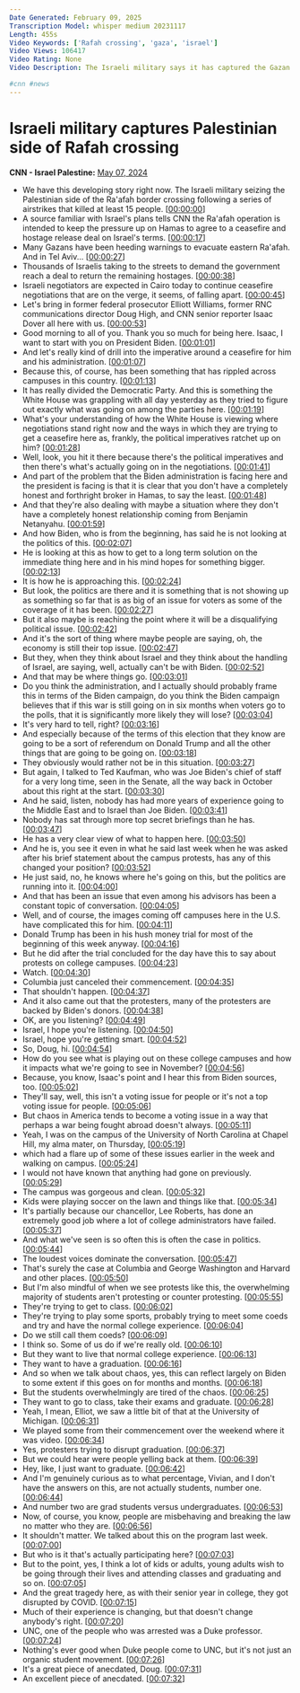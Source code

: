 ```yaml
---
Date Generated: February 09, 2025
Transcription Model: whisper medium 20231117
Length: 455s
Video Keywords: ['Rafah crossing', 'gaza', 'israel']
Video Views: 106417
Video Rating: None
Video Description: The Israeli military says it has captured the Gazan side of the Rafah crossing, as Israel says its military will move forward with its operation in the region.

#cnn #news
---
```


# Israeli military captures Palestinian side of Rafah crossing
**CNN - Israel Palestine:** [May 07, 2024](https://www.youtube.com/watch?v=SibQrYYWyiA)
*  We have this developing story right now. The Israeli military seizing the Palestinian side of the Ra'afah border crossing following a series of airstrikes that killed at least 15 people. [[00:00:00](https://www.youtube.com/watch?v=SibQrYYWyiA&t=0.0s)]
*  A source familiar with Israel's plans tells CNN the Ra'afah operation is intended to keep the pressure up on Hamas to agree to a ceasefire and hostage release deal on Israel's terms. [[00:00:17](https://www.youtube.com/watch?v=SibQrYYWyiA&t=17.0s)]
*  Many Gazans have been heeding warnings to evacuate eastern Ra'afah. And in Tel Aviv... [[00:00:27](https://www.youtube.com/watch?v=SibQrYYWyiA&t=27.0s)]
*  Thousands of Israelis taking to the streets to demand the government reach a deal to return the remaining hostages. [[00:00:38](https://www.youtube.com/watch?v=SibQrYYWyiA&t=38.0s)]
*  Israeli negotiators are expected in Cairo today to continue ceasefire negotiations that are on the verge, it seems, of falling apart. [[00:00:45](https://www.youtube.com/watch?v=SibQrYYWyiA&t=45.0s)]
*  Let's bring in former federal prosecutor Elliott Williams, former RNC communications director Doug High, and CNN senior reporter Isaac Dover all here with us. [[00:00:53](https://www.youtube.com/watch?v=SibQrYYWyiA&t=53.0s)]
*  Good morning to all of you. Thank you so much for being here. Isaac, I want to start with you on President Biden. [[00:01:01](https://www.youtube.com/watch?v=SibQrYYWyiA&t=61.0s)]
*  And let's really kind of drill into the imperative around a ceasefire for him and his administration. [[00:01:07](https://www.youtube.com/watch?v=SibQrYYWyiA&t=67.0s)]
*  Because this, of course, has been something that has rippled across campuses in this country. [[00:01:13](https://www.youtube.com/watch?v=SibQrYYWyiA&t=73.0s)]
*  It has really divided the Democratic Party. And this is something the White House was grappling with all day yesterday as they tried to figure out exactly what was going on among the parties here. [[00:01:19](https://www.youtube.com/watch?v=SibQrYYWyiA&t=79.0s)]
*  What's your understanding of how the White House is viewing where negotiations stand right now and the ways in which they are trying to get a ceasefire here as, frankly, the political imperatives ratchet up on him? [[00:01:28](https://www.youtube.com/watch?v=SibQrYYWyiA&t=88.0s)]
*  Well, look, you hit it there because there's the political imperatives and then there's what's actually going on in the negotiations. [[00:01:41](https://www.youtube.com/watch?v=SibQrYYWyiA&t=101.0s)]
*  And part of the problem that the Biden administration is facing here and the president is facing is that it is clear that you don't have a completely honest and forthright broker in Hamas, to say the least. [[00:01:48](https://www.youtube.com/watch?v=SibQrYYWyiA&t=108.0s)]
*  And that they're also dealing with maybe a situation where they don't have a completely honest relationship coming from Benjamin Netanyahu. [[00:01:59](https://www.youtube.com/watch?v=SibQrYYWyiA&t=119.0s)]
*  And how Biden, who is from the beginning, has said he is not looking at the politics of this. [[00:02:07](https://www.youtube.com/watch?v=SibQrYYWyiA&t=127.0s)]
*  He is looking at this as how to get to a long term solution on the immediate thing here and in his mind hopes for something bigger. [[00:02:13](https://www.youtube.com/watch?v=SibQrYYWyiA&t=133.0s)]
*  It is how he is approaching this. [[00:02:24](https://www.youtube.com/watch?v=SibQrYYWyiA&t=144.0s)]
*  But look, the politics are there and it is something that is not showing up as something so far that is as big of an issue for voters as some of the coverage of it has been. [[00:02:27](https://www.youtube.com/watch?v=SibQrYYWyiA&t=147.0s)]
*  But it also maybe is reaching the point where it will be a disqualifying political issue. [[00:02:42](https://www.youtube.com/watch?v=SibQrYYWyiA&t=162.0s)]
*  And it's the sort of thing where maybe people are saying, oh, the economy is still their top issue. [[00:02:47](https://www.youtube.com/watch?v=SibQrYYWyiA&t=167.0s)]
*  But they, when they think about Israel and they think about the handling of Israel, are saying, well, actually can't be with Biden. [[00:02:52](https://www.youtube.com/watch?v=SibQrYYWyiA&t=172.0s)]
*  And that may be where things go. [[00:03:01](https://www.youtube.com/watch?v=SibQrYYWyiA&t=181.0s)]
*  Do you think the administration, and I actually should probably frame this in terms of the Biden campaign, do you think the Biden campaign believes that if this war is still going on in six months when voters go to the polls, that it is significantly more likely they will lose? [[00:03:04](https://www.youtube.com/watch?v=SibQrYYWyiA&t=184.0s)]
*  It's very hard to tell, right? [[00:03:16](https://www.youtube.com/watch?v=SibQrYYWyiA&t=196.0s)]
*  And especially because of the terms of this election that they know are going to be a sort of referendum on Donald Trump and all the other things that are going to be going on. [[00:03:18](https://www.youtube.com/watch?v=SibQrYYWyiA&t=198.0s)]
*  They obviously would rather not be in this situation. [[00:03:27](https://www.youtube.com/watch?v=SibQrYYWyiA&t=207.0s)]
*  But again, I talked to Ted Kaufman, who was Joe Biden's chief of staff for a very long time, seen in the Senate, all the way back in October about this right at the start. [[00:03:30](https://www.youtube.com/watch?v=SibQrYYWyiA&t=210.0s)]
*  And he said, listen, nobody has had more years of experience going to the Middle East and to Israel than Joe Biden. [[00:03:41](https://www.youtube.com/watch?v=SibQrYYWyiA&t=221.0s)]
*  Nobody has sat through more top secret briefings than he has. [[00:03:47](https://www.youtube.com/watch?v=SibQrYYWyiA&t=227.0s)]
*  He has a very clear view of what to happen here. [[00:03:50](https://www.youtube.com/watch?v=SibQrYYWyiA&t=230.0s)]
*  And he is, you see it even in what he said last week when he was asked after his brief statement about the campus protests, has any of this changed your position? [[00:03:52](https://www.youtube.com/watch?v=SibQrYYWyiA&t=232.0s)]
*  He just said, no, he knows where he's going on this, but the politics are running into it. [[00:04:00](https://www.youtube.com/watch?v=SibQrYYWyiA&t=240.0s)]
*  And that has been an issue that even among his advisors has been a constant topic of conversation. [[00:04:05](https://www.youtube.com/watch?v=SibQrYYWyiA&t=245.0s)]
*  Well, and of course, the images coming off campuses here in the U.S. have complicated this for him. [[00:04:11](https://www.youtube.com/watch?v=SibQrYYWyiA&t=251.0s)]
*  Donald Trump has been in his hush money trial for most of the beginning of this week anyway. [[00:04:16](https://www.youtube.com/watch?v=SibQrYYWyiA&t=256.0s)]
*  But he did after the trial concluded for the day have this to say about protests on college campuses. [[00:04:23](https://www.youtube.com/watch?v=SibQrYYWyiA&t=263.0s)]
*  Watch. [[00:04:30](https://www.youtube.com/watch?v=SibQrYYWyiA&t=270.0s)]
*  Columbia just canceled their commencement. [[00:04:35](https://www.youtube.com/watch?v=SibQrYYWyiA&t=275.0s)]
*  That shouldn't happen. [[00:04:37](https://www.youtube.com/watch?v=SibQrYYWyiA&t=277.0s)]
*  And it also came out that the protesters, many of the protesters are backed by Biden's donors. [[00:04:38](https://www.youtube.com/watch?v=SibQrYYWyiA&t=278.0s)]
*  OK, are you listening? [[00:04:49](https://www.youtube.com/watch?v=SibQrYYWyiA&t=289.0s)]
*  Israel, I hope you're listening. [[00:04:50](https://www.youtube.com/watch?v=SibQrYYWyiA&t=290.0s)]
*  Israel, hope you're getting smart. [[00:04:52](https://www.youtube.com/watch?v=SibQrYYWyiA&t=292.0s)]
*  So, Doug, hi. [[00:04:54](https://www.youtube.com/watch?v=SibQrYYWyiA&t=294.0s)]
*  How do you see what is playing out on these college campuses and how it impacts what we're going to see in November? [[00:04:56](https://www.youtube.com/watch?v=SibQrYYWyiA&t=296.0s)]
*  Because, you know, Isaac's point and I hear this from Biden sources, too. [[00:05:02](https://www.youtube.com/watch?v=SibQrYYWyiA&t=302.0s)]
*  They'll say, well, this isn't a voting issue for people or it's not a top voting issue for people. [[00:05:06](https://www.youtube.com/watch?v=SibQrYYWyiA&t=306.0s)]
*  But chaos in America tends to become a voting issue in a way that perhaps a war being fought abroad doesn't always. [[00:05:11](https://www.youtube.com/watch?v=SibQrYYWyiA&t=311.0s)]
*  Yeah, I was on the campus of the University of North Carolina at Chapel Hill, my alma mater, on Thursday, [[00:05:19](https://www.youtube.com/watch?v=SibQrYYWyiA&t=319.0s)]
*  which had a flare up of some of these issues earlier in the week and walking on campus. [[00:05:24](https://www.youtube.com/watch?v=SibQrYYWyiA&t=324.0s)]
*  I would not have known that anything had gone on previously. [[00:05:29](https://www.youtube.com/watch?v=SibQrYYWyiA&t=329.0s)]
*  The campus was gorgeous and clean. [[00:05:32](https://www.youtube.com/watch?v=SibQrYYWyiA&t=332.0s)]
*  Kids were playing soccer on the lawn and things like that. [[00:05:34](https://www.youtube.com/watch?v=SibQrYYWyiA&t=334.0s)]
*  It's partially because our chancellor, Lee Roberts, has done an extremely good job where a lot of college administrators have failed. [[00:05:37](https://www.youtube.com/watch?v=SibQrYYWyiA&t=337.0s)]
*  And what we've seen is so often this is often the case in politics. [[00:05:44](https://www.youtube.com/watch?v=SibQrYYWyiA&t=344.0s)]
*  The loudest voices dominate the conversation. [[00:05:47](https://www.youtube.com/watch?v=SibQrYYWyiA&t=347.0s)]
*  That's surely the case at Columbia and George Washington and Harvard and other places. [[00:05:50](https://www.youtube.com/watch?v=SibQrYYWyiA&t=350.0s)]
*  But I'm also mindful of when we see protests like this, the overwhelming majority of students aren't protesting or counter protesting. [[00:05:55](https://www.youtube.com/watch?v=SibQrYYWyiA&t=355.0s)]
*  They're trying to get to class. [[00:06:02](https://www.youtube.com/watch?v=SibQrYYWyiA&t=362.0s)]
*  They're trying to play some sports, probably trying to meet some coeds and try and have the normal college experience. [[00:06:04](https://www.youtube.com/watch?v=SibQrYYWyiA&t=364.0s)]
*  Do we still call them coeds? [[00:06:09](https://www.youtube.com/watch?v=SibQrYYWyiA&t=369.0s)]
*  I think so. Some of us do if we're really old. [[00:06:10](https://www.youtube.com/watch?v=SibQrYYWyiA&t=370.0s)]
*  But they want to live that normal college experience. [[00:06:13](https://www.youtube.com/watch?v=SibQrYYWyiA&t=373.0s)]
*  They want to have a graduation. [[00:06:16](https://www.youtube.com/watch?v=SibQrYYWyiA&t=376.0s)]
*  And so when we talk about chaos, yes, this can reflect largely on Biden to some extent if this goes on for months and months. [[00:06:18](https://www.youtube.com/watch?v=SibQrYYWyiA&t=378.0s)]
*  But the students overwhelmingly are tired of the chaos. [[00:06:25](https://www.youtube.com/watch?v=SibQrYYWyiA&t=385.0s)]
*  They want to go to class, take their exams and graduate. [[00:06:28](https://www.youtube.com/watch?v=SibQrYYWyiA&t=388.0s)]
*  Yeah, I mean, Elliot, we saw a little bit of that at the University of Michigan. [[00:06:31](https://www.youtube.com/watch?v=SibQrYYWyiA&t=391.0s)]
*  We played some from their commencement over the weekend where it was video. [[00:06:34](https://www.youtube.com/watch?v=SibQrYYWyiA&t=394.0s)]
*  Yes, protesters trying to disrupt graduation. [[00:06:37](https://www.youtube.com/watch?v=SibQrYYWyiA&t=397.0s)]
*  But we could hear were people yelling back at them. [[00:06:39](https://www.youtube.com/watch?v=SibQrYYWyiA&t=399.0s)]
*  Hey, like, I just want to graduate. [[00:06:42](https://www.youtube.com/watch?v=SibQrYYWyiA&t=402.0s)]
*  And I'm genuinely curious as to what percentage, Vivian, and I don't have the answers on this, are not actually students, number one. [[00:06:44](https://www.youtube.com/watch?v=SibQrYYWyiA&t=404.0s)]
*  And number two are grad students versus undergraduates. [[00:06:53](https://www.youtube.com/watch?v=SibQrYYWyiA&t=413.0s)]
*  Now, of course, you know, people are misbehaving and breaking the law no matter who they are. [[00:06:56](https://www.youtube.com/watch?v=SibQrYYWyiA&t=416.0s)]
*  It shouldn't matter. We talked about this on the program last week. [[00:07:00](https://www.youtube.com/watch?v=SibQrYYWyiA&t=420.0s)]
*  But who is it that's actually participating here? [[00:07:03](https://www.youtube.com/watch?v=SibQrYYWyiA&t=423.0s)]
*  But to the point, yes, I think a lot of kids or adults, young adults wish to be going through their lives and attending classes and graduating and so on. [[00:07:05](https://www.youtube.com/watch?v=SibQrYYWyiA&t=425.0s)]
*  And the great tragedy here, as with their senior year in college, they got disrupted by COVID. [[00:07:15](https://www.youtube.com/watch?v=SibQrYYWyiA&t=435.0s)]
*  Much of their experience is changing, but that doesn't change anybody's right. [[00:07:20](https://www.youtube.com/watch?v=SibQrYYWyiA&t=440.0s)]
*  UNC, one of the people who was arrested was a Duke professor. [[00:07:24](https://www.youtube.com/watch?v=SibQrYYWyiA&t=444.0s)]
*  Nothing's ever good when Duke people come to UNC, but it's not just an organic student movement. [[00:07:26](https://www.youtube.com/watch?v=SibQrYYWyiA&t=446.0s)]
*  It's a great piece of anecdated, Doug. [[00:07:31](https://www.youtube.com/watch?v=SibQrYYWyiA&t=451.0s)]
*  An excellent piece of anecdated. [[00:07:32](https://www.youtube.com/watch?v=SibQrYYWyiA&t=452.0s)]
